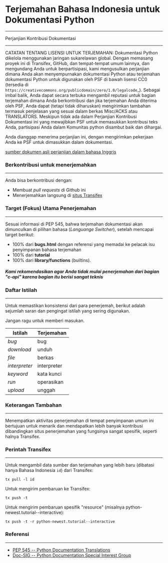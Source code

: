 # Terjemahan Bahasa Indonesia untuk Dokumentasi Python
---

Perjanjian Kontribusi Dokumentasi

---

CATATAN TENTANG LISENSI UNTUK TERJEMAHAN: Dokumentasi Python dikelola 
menggunakan jaringan sukarelawan global. Dengan memasang proyek ini 
di Transifex, GitHub, dan tempat-tempat umum lainnya, dan mengundang
Anda untuk berpartisipasi, kami mengusulkan perjanjian dimana Anda akan
menyempurnakan dokumentasi Python atau terjemahan dokumentasi 
Python untuk digunakan oleh PSF di bawah lisensi CC0
(tersedia di
`https://creativecommons.org/publicdomain/zero/1.0/legalcode`_).
Sebagai imbal balik, Anda dapat secara terbuka mengambil reputasi untuk
bagian terjemahan dimana Anda berkontribusi dan jika terjemahan Anda 
diterima oleh PSF, Anda dapat (tetapi tidak diharuskan) mengirimkan 
tambahan termasuk penjelasan yang sesuai dalam berkas Misc/ACKS atau 
TRANSLATORS. Meskipun tidak ada dalam Perjanjian Kontribusi Dokumentasi
ini yang mewajibkan PSF untuk memasukkan kontribusi teks Anda, partisipasi 
Anda dalam Komunitas python disambut baik dan dihargai.

Anda dianggap menerima perjanjian ini, dengan mengirimkan pekerjaan
Anda ke PSF untuk dimasukkan dalam dokumentasi.

[sumber dokumen asli perjanjian dalam bahasa Inggris](https://www.python.org/dev/peps/pep-0545/#setup-the-documentation-contribution-agreement)

### Berkontribusi untuk menerjemahkan
---
Anda bisa berkontribusi dengan:

* Membuat _pull requests_ di Github ini
* Menerjemahkan langsung di [situs Transifex](https://www.transifex.com/python-doc/python-newest/language/id/)

### Target (Fokus) Utama Penerjemahan
---
Sesuai informasi di PEP 545, bahwa terjemahan dokumentasi akan dimunculkan di pilihan bahasa (_Languange Switcher_),
setelah mencapai target berikut:

* 100% dari **bugs.html** dengan referensi yang memadai ke pelacak isu penyimpanan bahasa terjemahan
* 100% dari **tutorial**
* 100% dari **library/functions** (builtins).

##### Kami rekomendasikan agar Anda tidak mulai penerjemahan dari bagian "c-api" karena bagian itu berisi sangat teknis

### Daftar Istilah
---
Untuk memastikan konsistensi dari para penerjemah, berikut adalah sejumlah 
saran dan pengingat istilah yang sering digunakan.

Jangan ragu untuk memberi masukan.

Istilah | Terjemahan
--- | ---
*bug* | bug
*download* | unduh
*file* | berkas
*interpreter* | interpreter
*keyword* | kata kunci
*run* | operasikan
*upload* | unggah

### Keterangan Tambahan
---
Menempatkan aktivitas penerjemahan di tempat penyimpanan umum ini bertujuan untuk 
menarik dan mendapatkan lebih banyak kontribusi dibandingkan situs penerjemahan 
yang fungsinya sangat spesifik, seperti halnya Transifex.

### Perintah Transifex
---
Untuk mengambil data sumber dan terjemahan yang lebih baru (dibatasi hanya Bahasa Indonesia `id`) dari Transifex:
```
tx pull -l id
```

Untuk mengirim pembaruan ke Transifex:
```
tx push -t
```

Untuk mengirim pembaruan spesifik "resource" (misalnya python-newest.tutorial--interactive):
```
tx push -t -r python-newest.tutorial--interactive
```

### Referensi
---

* [PEP 545 -- Python Documentation Translations](https://www.python.org/dev/peps/pep-0545/)
* [Doc-SIG -- Python Documentation Special Interest Group](https://mail.python.org/mailman/listinfo/doc-sig)

